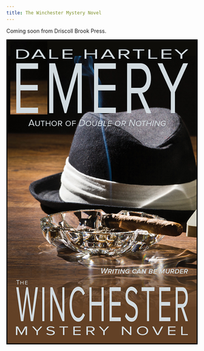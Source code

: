 ```yaml
---
title: The Winchester Mystery Novel
---
```


Coming soon
from Driscoll Brook Press.

![The Winchester Mystery Novel](winchester-mystery-novel-cover-web.jpg "The Winchester Mystery Novel")
